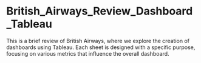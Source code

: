 # British_Airways_Review_Dashboard_Tableau
This is a brief review of British Airways, where we explore the creation of dashboards using Tableau. Each sheet is designed with a specific purpose, focusing on various metrics that influence the overall dashboard.
